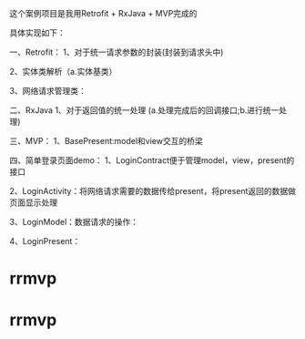 这个案例项目是我用Retrofit + RxJava + MVP完成的

具体实现如下：

一、Retrofit：
1、对于统一请求参数的封装(封装到请求头中)

2、实体类解析（a.实体基类）

3、网络请求管理类：

二、RxJava
1、对于返回值的统一处理 (a.处理完成后的回调接口;b.进行统一处理)

三、MVP：
1、BasePresent:model和view交互的桥梁

四、简单登录页面demo：
1、LoginContract便于管理model，view，present的接口

2、LoginActivity：将网络请求需要的数据传给present，将present返回的数据做页面显示处理

3、LoginModel：数据请求的操作：

4、LoginPresent：
# rrmvp
# rrmvp
